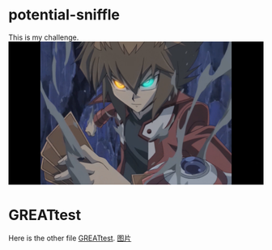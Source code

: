 # potential-sniffle
This is my challenge.
![](https://github.com/kagari0/potential-sniffle/blob/main/%E5%8D%81%E4%BB%A3.png)
# GREATtest
  Here is the other file [GREATtest](https://github.com/kagari0/potential-sniffle/blob/main/GREATtest.md).
  [图片](https://ss1.bdstatic.com/70cFvXSh_Q1YnxGkpoWK1HF6hhy/it/u=583031060,664297121&fm=26&gp=0.jpg)
